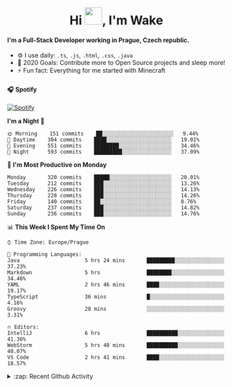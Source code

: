 <h1 align="center">Hi <img src="https://raw.githubusercontent.com/MrWakeCZ/MrWakeCZ/master/Hi.gif" width="40px" />, I'm Wake</h1>

#### I'm a Full-Stack Developer working in Prague, Czech republic.
- ⚙️ I use daily: `.ts`, `.js`, `.html`, `.css`, `.java`
- 🥅 2020 Goals: Contribute more to Open Source projects and sleep more!
- ⚡ Fun fact: Everything for me started with Minecraft

#### 🎧 Spotify
[![Spotify](https://novatorem-delta-eight.vercel.app/api/spotify)](https://open.spotify.com/user/wakeecz)

<!--START_SECTION:waka-->
**I'm a Night 🦉** 

```text
🌞 Morning    151 commits    ██░░░░░░░░░░░░░░░░░░░░░░░   9.44% 
🌆 Daytime    304 commits    ████░░░░░░░░░░░░░░░░░░░░░   19.01% 
🌃 Evening    551 commits    ████████░░░░░░░░░░░░░░░░░   34.46% 
🌙 Night      593 commits    █████████░░░░░░░░░░░░░░░░   37.09%

```
📅 **I'm Most Productive on Monday** 

```text
Monday       320 commits    █████░░░░░░░░░░░░░░░░░░░░   20.01% 
Tuesday      212 commits    ███░░░░░░░░░░░░░░░░░░░░░░   13.26% 
Wednesday    226 commits    ███░░░░░░░░░░░░░░░░░░░░░░   14.13% 
Thursday     228 commits    ███░░░░░░░░░░░░░░░░░░░░░░   14.26% 
Friday       140 commits    ██░░░░░░░░░░░░░░░░░░░░░░░   8.76% 
Saturday     237 commits    ███░░░░░░░░░░░░░░░░░░░░░░   14.82% 
Sunday       236 commits    ███░░░░░░░░░░░░░░░░░░░░░░   14.76%

```


📊 **This Week I Spent My Time On** 

```text
⌚︎ Time Zone: Europe/Prague

💬 Programming Languages: 
Java                     5 hrs 24 mins       █████████░░░░░░░░░░░░░░░░   37.23% 
Markdown                 5 hrs               ████████░░░░░░░░░░░░░░░░░   34.46% 
YAML                     2 hrs 46 mins       ████░░░░░░░░░░░░░░░░░░░░░   19.17% 
TypeScript               36 mins             █░░░░░░░░░░░░░░░░░░░░░░░░   4.16% 
Groovy                   28 mins             ░░░░░░░░░░░░░░░░░░░░░░░░░   3.31%

🔥 Editors: 
IntelliJ                 6 hrs               ██████████░░░░░░░░░░░░░░░   41.36% 
WebStorm                 5 hrs 48 mins       ██████████░░░░░░░░░░░░░░░   40.07% 
VS Code                  2 hrs 41 mins       ████░░░░░░░░░░░░░░░░░░░░░   18.57%

```


<!--END_SECTION:waka-->

<details>
  <summary>:zap: Recent Github Activity</summary>

<!--START_SECTION:activity-->
1. 🎉 Merged PR [#10](https://github.com//craftmania-cz/craftmanager/pull/10) in [craftmania-cz/craftmanager](https://github.com//craftmania-cz/craftmanager)
2. 🎉 Merged PR [#11](https://github.com//craftmania-cz/craftmanager/pull/11) in [craftmania-cz/craftmanager](https://github.com//craftmania-cz/craftmanager)
3. ❗️ Closed issue [#25](https://github.com//waked-cz/corgi/issues/25) in [waked-cz/corgi](https://github.com//waked-cz/corgi)
4. ❗️ Closed issue [#50](https://github.com//waked-cz/corgi/issues/50) in [waked-cz/corgi](https://github.com//waked-cz/corgi)
5. ❗️ Closed issue [#61](https://github.com//waked-cz/corgi/issues/61) in [waked-cz/corgi](https://github.com//waked-cz/corgi)
<!--END_SECTION:activity-->

</details>
